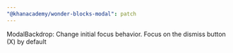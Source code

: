 ```yaml
---
"@khanacademy/wonder-blocks-modal": patch
---
```


ModalBackdrop: Change initial focus behavior. Focus on the dismiss button (X) by default
